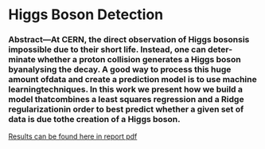 # Higgs Boson Detection

### Abstract—At CERN, the direct observation of Higgs bosonsis impossible due to their short life. Instead, one can deter-minate whether a proton collision generates a Higgs boson byanalysing the decay. A good way to process this huge amount ofdata and create a prediction model is to use machine learningtechniques. In this work we present how we build a model thatcombines a least squares regression and a Ridge regularizationin order to best predict whether a given set of data is due tothe creation of a Higgs boson.


[Results can be found here in report pdf](HiggsBoson_detection/report/bazinga-submission.pdf)


